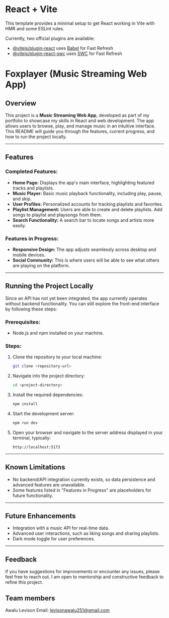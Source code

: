 # React + Vite

This template provides a minimal setup to get React working in Vite with HMR and some ESLint rules.

Currently, two official plugins are available:

- [@vitejs/plugin-react](https://github.com/vitejs/vite-plugin-react/blob/main/packages/plugin-react/README.md) uses [Babel](https://babeljs.io/) for Fast Refresh
- [@vitejs/plugin-react-swc](https://github.com/vitejs/vite-plugin-react-swc) uses [SWC](https://swc.rs/) for Fast Refresh

# Foxplayer (Music Streaming Web App)

## Overview

This project is a **Music Streaming Web App**, developed as part of my portfolio to showcase my skills in React and web development. The app allows users to browse, play, and manage music in an intuitive interface. This README will guide you through the features, current progress, and how to run the project locally.

---

## Features

### Completed Features:
- **Home Page:** Displays the app's main interface, highlighting featured tracks and playlists.
- **Music Player:** Basic music playback functionality, including play, pause, and skip.
- **User Profiles:** Personalized accounts for tracking playlists and favorites.
- **Playlist Management:** Users are able to create and delete playlists. Add songs to playlist and playsongs from them.
- **Search Functionality:** A search bar to locate songs and artists more easily.



### Features in Progress:
- **Responsive Design:** The app adjusts seamlessly across desktop and mobile devices.
- **Social Community:** This is where users will be able to see what others are playing on the platform.



---

## Running the Project Locally

Since an API has not yet been integrated, the app currently operates without backend functionality. You can still explore the front-end interface by following these steps:

### Prerequisites:
- Node.js and npm installed on your machine.

### Steps:
1. Clone the repository to your local machine:
   ```bash
   git clone <repository-url>
   ```
2. Navigate into the project directory:
   ```bash
   cd <project-directory>
   ```
3. Install the required dependencies:
   ```bash
   npm install
   ```
4. Start the development server:
   ```bash
   npm run dev
   ```
5. Open your browser and navigate to the server address displayed in your terminal, typically:
   ```
   http://localhost:5173
   ```

---

## Known Limitations
- No backend/API integration currently exists, so data persistence and advanced features are unavailable.
- Some features listed in "Features in Progress" are placeholders for future functionality.

---

## Future Enhancements
- Integration with a music API for real-time data.
- Advanced user interactions, such as liking songs and sharing playlists.
- Dark mode toggle for user preferences.

---

## Feedback
If you have suggestions for improvements or encounter any issues, please feel free to reach out. I am open to mentorship and constructive feedback to refine this project.

## Team members
Awalu Levison <Frontend Engineer>
Email: <levisonawalu251@gmail.com>

